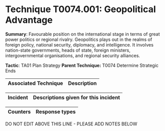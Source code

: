 # Technique T0074.001: Geopolitical Advantage

**Summary**: Favourable position on the international stage in terms of great power politics or regional rivalry. Geopolitics plays out in the realms of foreign policy, national security, diplomacy, and intelligence. It involves nation-state governments, heads of state, foreign ministers, intergovernmental organisations, and regional security alliances.

**Tactic**: TA01 Plan Strategy **Parent Technique:** T0074 Determine Strategic Ends


| Associated Technique | Description |
| --------- | ------------------------- |



| Incident | Descriptions given for this incident |
| -------- | -------------------- |



| Counters | Response types |
| -------- | -------------- |


DO NOT EDIT ABOVE THIS LINE - PLEASE ADD NOTES BELOW